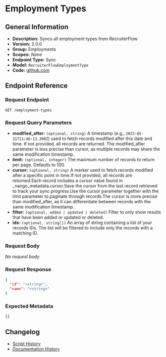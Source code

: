 <!-- BEGIN GENERATED CONTENT -->
# Employment Types

## General Information

- **Description:** Syncs all employment types from RecruiterFlow
- **Version:** 2.0.0
- **Group:** Employments
- **Scopes:** _None_
- **Endpoint Type:** Sync
- **Model:** `RecruiterFlowEmploymentType`
- **Code:** [github.com](https://github.com/NangoHQ/integration-templates/tree/main/integrations/recruiterflow/syncs/employment-types.ts)


## Endpoint Reference

### Request Endpoint

`GET /employment-types`

### Request Query Parameters

- **modified_after:** `(optional, string)` A timestamp (e.g., `2023-05-31T11:46:13.390Z`) used to fetch records modified after this date and time. If not provided, all records are returned. The modified_after parameter is less precise than cursor, as multiple records may share the same modification timestamp.
- **limit:** `(optional, integer)` The maximum number of records to return per page. Defaults to 100.
- **cursor:** `(optional, string)` A marker used to fetch records modified after a specific point in time.If not provided, all records are returned.Each record includes a cursor value found in _nango_metadata.cursor.Save the cursor from the last record retrieved to track your sync progress.Use the cursor parameter together with the limit parameter to paginate through records.The cursor is more precise than modified_after, as it can differentiate between records with the same modification timestamp.
- **filter:** `(optional, added | updated | deleted)` Filter to only show results that have been added or updated or deleted.
- **ids:** `(optional, string[])` An array of string containing a list of your records IDs. The list will be filtered to include only the records with a matching ID.

### Request Body

_No request body_

### Request Response

```json
{
  "id": "<string>",
  "name": "<string>"
}
```

### Expected Metadata

```json
{}
```

## Changelog

- [Script History](https://github.com/NangoHQ/integration-templates/commits/main/integrations/recruiterflow/syncs/employment-types.ts)
- [Documentation History](https://github.com/NangoHQ/integration-templates/commits/main/integrations/recruiterflow/syncs/employment-types.md)

<!-- END  GENERATED CONTENT -->

